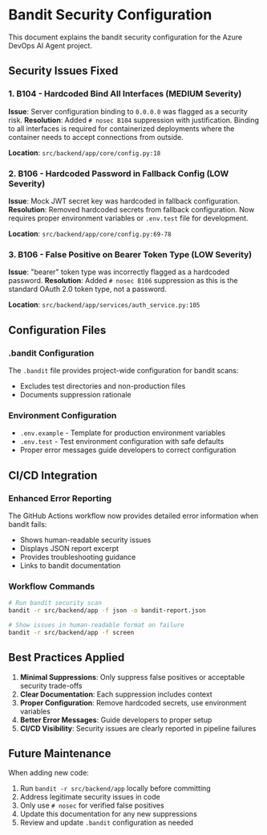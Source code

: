 # Bandit Security Configuration

This document explains the bandit security configuration for the Azure DevOps AI Agent project.

## Security Issues Fixed

### 1. B104 - Hardcoded Bind All Interfaces (MEDIUM Severity)
**Issue**: Server configuration binding to `0.0.0.0` was flagged as a security risk.
**Resolution**: Added `# nosec B104` suppression with justification. Binding to all interfaces is required for containerized deployments where the container needs to accept connections from outside.

**Location**: `src/backend/app/core/config.py:18`

### 2. B106 - Hardcoded Password in Fallback Config (LOW Severity)
**Issue**: Mock JWT secret key was hardcoded in fallback configuration.
**Resolution**: Removed hardcoded secrets from fallback configuration. Now requires proper environment variables or `.env.test` file for development.

**Location**: `src/backend/app/core/config.py:69-78`

### 3. B106 - False Positive on Bearer Token Type (LOW Severity)
**Issue**: "bearer" token type was incorrectly flagged as a hardcoded password.
**Resolution**: Added `# nosec B106` suppression as this is the standard OAuth 2.0 token type, not a password.

**Location**: `src/backend/app/services/auth_service.py:105`

## Configuration Files

### .bandit Configuration
The `.bandit` file provides project-wide configuration for bandit scans:
- Excludes test directories and non-production files
- Documents suppression rationale

### Environment Configuration
- `.env.example` - Template for production environment variables
- `.env.test` - Test environment configuration with safe defaults
- Proper error messages guide developers to correct configuration

## CI/CD Integration

### Enhanced Error Reporting
The GitHub Actions workflow now provides detailed error information when bandit fails:
- Shows human-readable security issues
- Displays JSON report excerpt
- Provides troubleshooting guidance
- Links to bandit documentation

### Workflow Commands
```bash
# Run bandit security scan
bandit -r src/backend/app -f json -o bandit-report.json

# Show issues in human-readable format on failure
bandit -r src/backend/app -f screen
```

## Best Practices Applied

1. **Minimal Suppressions**: Only suppress false positives or acceptable security trade-offs
2. **Clear Documentation**: Each suppression includes context
3. **Proper Configuration**: Remove hardcoded secrets, use environment variables
4. **Better Error Messages**: Guide developers to proper setup
5. **CI/CD Visibility**: Security issues are clearly reported in pipeline failures

## Future Maintenance

When adding new code:
1. Run `bandit -r src/backend/app` locally before committing
2. Address legitimate security issues in code
3. Only use `# nosec` for verified false positives
4. Update this documentation for any new suppressions
5. Review and update `.bandit` configuration as needed